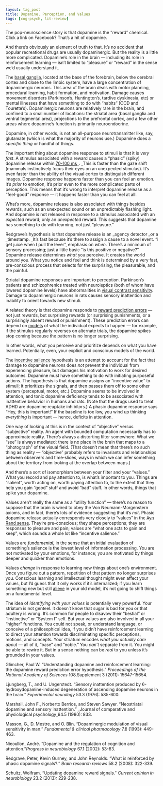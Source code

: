 ```yaml
---
layout: tag_post
title: Dopamine, Perception, and Values
tags: [cog-psych, lit-review]
---
```


The pop-neuroscience story is that dopamine is the “reward” chemical.  Click a link on Facebook? That’s a hit of dopamine.

And there’s obviously an element of truth to that. It’s no accident that popular recreational drugs are usually dopaminergic.  But the reality is a little more complicated. Dopamine’s role in the brain — including its role in reinforcement learning — isn’t limited to “pleasure” or “reward” in the sense we’d usually understand it.

The [basal ganglia](http://en.wikipedia.org/wiki/Basal_ganglia), located at the base of the forebrain, below the cerebral cortex and close to the limbic system, have a large concentration of dopaminergic neurons.  This area of the brain deals with motor planning, procedural learning, habit formation, and motivation.  Damage causes movement disorders (Parkinson’s, Huntington’s, tardive dyskinesia, etc) or mental illnesses that have something to do with “habits” (OCD and Tourette’s).  Dopaminergic neurons are relatively rare in the brain, and confined to a smal number of locations: the striatal area (basal ganglia and ventral tegmental area), projections to the prefrontal cortex, and a few other areas where dopamine’s function is primarily neuroendocrine.

Dopamine, in other words, is not an all-purpose neurotransmitter like, say, glutamate (which is what the majority of neurons use.)  Dopamine does a _specific thing_ or handful of things.

The important thing about dopamine response to stimuli is that it is _very fast_.  A stimulus associated with a reward causes a “phasic” (spiky) dopamine release within [70-100 ms](http://ac.els-cdn.com/S0165017307002226/1-s2.0-S0165017307002226-main.pdf?_tid=ad4d179a-01f3-11e4-bab9-00000aab0f27&acdnat=1404310862_d571bdb4d3376477bbeb53dae3b4f0ca)_. _This is faster than the gaze shift (mammals instinctively focus their eyes on an unexpected stimulus).  It’s even faster than the ability of the visual cortex to distinguish different images.  Dopamine response happens faster than you can feel an emotion.  It’s _prior_ to emotion, it’s prior even to the more complicated parts of perception.  This means that it’s wrong to interpret dopamine release as a “feel-good” response — it happens faster than you can feel at all.

What’s more, dopamine release is also associated with things besides rewards, such as an unexpected sound or an unpredictably flashing light.  And dopamine is not released in response to a stimulus associated with an _expected_ reward; only an _unexpected_ reward.  This suggests that dopamine has something to do with learning, not just “pleasure.”

Redgrave’s hypothesis is that dopamine release is an _agency detector _or a _timestamp.  _It’s fast because it’s there to assign a cause to a novel event.  “I get juice when I pull the lever”, emphasis on _when_.  There’s a minimum of sensory processing; just a little basic “is this positive or negative?”  Dopamine release determines _what_ you perceive.  It creates the world around you.  What you notice and feel and think is determined by a very fast, pre-conscious process that selects for the surprising, the pleasurable, and the painful.

Striatal dopamine responses are important to perception.  Parkinson’s patients and schizophrenics treated with neuroleptics (both of whom have lowered dopamine levels) have abnormalities in [visual contrast sensitivity](http://onlinelibrary.wiley.com/store/10.1111/j.1472-8206.1993.tb01041.x/asset/j.1472-8206.1993.tb01041.x.pdf?v=1&t=hx4sgqcj&s=4170a0eb2c8d3601f40a0b66641fb37e8439c9e6).  Damage to dopaminergic neurons in rats causes sensory inattention and inability to orient towards new stimuli.

A related theory is that dopamine responds to [reward prediction errors](http://www.pnas.org/content/108/Supplement_3/15647.full) — not just rewards, but surprising rewards (or surprising punishments, or a surprisingly absent reward or punishment).  These prediction errors can depend on [models](http://www.sciencedirect.com/science/article/pii/S0959438812001869) of what the individual expects to happen — for example, if the stimulus regularly reverses on alternate trials, the dopamine spikes stop coming because the pattern is no longer surprising.

In other words, what you perceive and prioritize depends on what you have learned.  Potentially, even, your explicit and conscious models of the world.

The [incentive salience](http://www.sciencedirect.com/science/article/pii/S0166223603001772) hypothesis is an attempt to account for the fact that damage to dopamine neurons does _not_ prevent the individual from experiencing pleasure, but damages his motivation to work for desired outcomes.  Dopamine must have something to do with initiating purposeful actions.  The hypothesis is that dopamine assigns an “incentive value” to stimuli; it prioritizes the signals, and then passes them off to some other system (perceptual, motor, etc.)  Dopamine seems to be involved in attention, and tonic dopamine deficiency tends to be associated with inattentive behavior in humans and rats.  (Note that the drugs used to treat ADHD are dopamine reuptake inhibitors.)  A phasic dopamine response says “Hey, this is important!”  If the baseline is too low, you wind up thinking _everything_ is important — hence, deficits in attention.

One way of looking at this is in the context of “objective” versus “subjective” reality.  An agent with bounded computation necessarily has to approximate reality.  There’s always a distorting filter somewhere.  What we “see” is always mediated; there is no place in the brain that maps to a “photograph” of the visual field.   (That doesn’t mean that there’s no such thing as reality — “objective” probably refers to invariants and relationships between observers and time-slices, ways in which we can infer something about the territory from looking at the overlap between maps.)

And there’s a sort of isomorphism between your filter and your “values.”  What you record and pay attention to, is what’s important to you. Things are “salient”, worth acting on, worth paying attention to, to the extent that they help you gain “good” stuff and avoid “bad” stuff.  In other words, things that spike your dopamine.

Values aren’t really the same as a “utility function” — there’s no reason to suppose that the brain is wired to obey the Von Neumann-Morgenstern axioms, and in fact, there’s lots of evidence suggesting that it’s _not_.  Phasic dopamine release actually corresponds very closely to “values” in the [Ayn Rand sense](http://aynrandlexicon.com/lexicon/values.html).  They’re pre-conscious; they shape perceptions; they are responses to pleasure and pain; values are “what one acts to gain and keep”, which sounds a whole lot like “incentive salience.”

Values are _fundamental_, in the sense that an initial evaluation of something’s salience is the lowest level of information processing. You are not motivated by your emotions, for instance; you are motivated by things deeper and quicker than emotions.

Values _change_ in response to learning new things about one’s environment. Once you figure out a pattern, repetition of that pattern no longer surprises you. Conscious learning and intellectual thought might even affect your values, but I’d guess that it only works if it’s internalized; if you learn something new but still [alieve](http://en.wikipedia.org/wiki/Alief_(belief)) in your old model, it’s not going to shift things on a fundamental level.

The idea of _identifying with your values_ is potentially very powerful.  Your striatum is not genteel. It doesn’t know that sugar is bad for you or that adultery is wrong.  It’s common for people to disavow their “bestial” or “instinctive” or “System I” self.  But your values are also involved in all your “higher” functions.  You could not speak, or understand language, or conceive of a philosophical idea, if you didn’t have reinforcement learning to direct your attention towards discriminating specific perceptions, motions, and concepts. Your striatum encodes _what you actually care about_ — all of it, “base” and “noble.”  You _can’t_ separate from it.  You might be able to rewire it.  But in a sense nothing can be _real_ to you unless it’s grounded in your values.

Glimcher, Paul W. “Understanding dopamine and reinforcement learning: the dopamine reward prediction error hypothesis.” _Proceedings of the National Academy of Sciences_ 108.Supplement 3 (2011): 15647-15654.

Ljungberg, T., and U. Ungerstedt. “Sensory inattention produced by 6-hydroxydopamine-induced degeneration of ascending dopamine neurons in the brain.” _Experimental neurology_ 53.3 (1976): 585-600.

Marshall, John F., Norberto Berrios, and Steven Sawyer. “Neostriatal dopamine and sensory inattention.” _Journal of comparative and physiological psychology_94.5 (1980): 833.

Masson, G., D. Mestre, and O. Blin. “Dopaminergic modulation of visual sensitivity in man.” _Fundamental & clinical pharmacology_ 7.8 (1993): 449-463.

Nieoullon, André. “Dopamine and the regulation of cognition and attention.”_Progress in neurobiology_ 67.1 (2002): 53-83.

Redgrave, Peter, Kevin Gurney, and John Reynolds. “What is reinforced by phasic dopamine signals?.” _Brain research reviews_ 58.2 (2008): 322-339.

Schultz, Wolfram. “Updating dopamine reward signals.” _Current opinion in neurobiology_ 23.2 (2013): 229-238.
